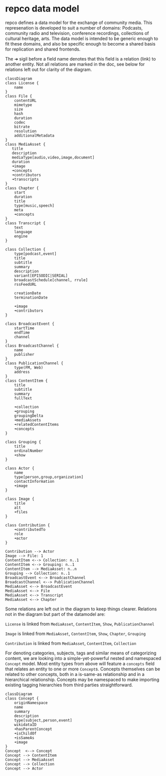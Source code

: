 # repco data model

repco defines a data model for the exchange of community media. This represenation is developed to suit a number of domains: Podcasts, community radio and television, conference recordings, collections of cultural heritage, arts.
The data model is intended to be generic enough to fit these domains, and also be specific enough to become a shared basis for replication and shared frontends.

The ➜ sigil before a field name denotes that this field is a relation (link) to another entity. Not all relations are marked in the doc, see below for relations left out for clarity of the diagram.

```mermaid
classDiagram
class License {
    name
}
class File {
    contentURL
    mimetype
    size
    hash
    duration
    codec
    bitrate
    resolution
    additionalMetadata
}
class MediaAsset {
   title
   description
   mediaType[audio,video,image,document]
   duration
   ➜image
   ➜concepts
   ➜contributors
   ➜transcripts
}
class Chapter {
    start
    duration
    title
    type[music,speech]
    meta
    ➜concepts
}
class Transcript {
    text
    language
    engine
}

class Collection {
    type[podcast,event]
    title
    subtitle
    summary
    description
    variant[EPISODIC|SERIAL]
    broadcastSchedule[channel, rrule]
    rssFeedURL
    
    creationDate
    terminationDate
    
    ➜image
    ➜contributors
}

class BroadcastEvent {
    startTime
    endTime
    channel
}
class BroadcastChannel {
    name
    publisher
}
class PublicationChannel {
    type(FM, Web)
    address
}
class ContentItem {
    title
    subtitle
    summary
    fullText
    
    ➜collection
    ➜grouping
    groupingDelta
    ➜mediaAssets
    ➜relatedContentItems
    ➜concepts
}

class Grouping {
    title
    ordinalNumber
    ➜show
}

class Actor {
    name
    type[person,group,organization]
    contactInformation
    ➜image
}

class Image {
    title
    alt
    ➜files
}

class Contribution {
    ➜contributedTo
    role
    ➜actor
}

Contribution --> Actor
Image --> File: 1
ContentItem <--> Collection: n..1
ContentItem <--> Grouping: n..1
ContentItem --> MediaAsset: n..n
Grouping --> Collection: n..1
BroadcastEvent <--> BroadcastChannel
BroadcastChannel <--> PublicationChannel
MediaAsset <--> BroadcastEvent
MediaAsset <--> File
MediaAsset <--> Transcript
MediaAsset <--> Chapter

```
Some relations are left out in the diagram to keep things clearer. Relations not in the diagram but part of the datamodel are:

`License` is linked from `MediaAsset`, `ContentItem`, `Show`, `PublicationChannel`

`Image` is linked from `MediaAsset`, `ContentItem`, `Show`, `Chapter`, `Grouping`

`Contribution` is linked from `MediaAsset`, `ContentItem`, `Collection`


For denoting categories, subjects, tags and similar means of categorizing content, we are looking into a simple-yet-powerful nested and namespaced `Concept` model. Most entity types from above will feature a `concepts` field that relates an entity to one or more `Concept`s. Concepts themselves can be related to other concepts, both in a is-same-as relationship and in a hierarchical relationship. Concepts may be namespaced to make importing existing tagging hierarchies from third parties straightforward.

```mermaid
classDiagram
class Concept {
    originNamespace
    name
    summary
    description    
    type[subject,person,event]
    wikidataID
    ➜hasParentConcept
    ➜isChildOf
    ➜isSameAs
    ➜image
}
Concept  <--> Concept
Concept --> ContentItem
Concept --> MediaAsset
Concept --> Collection
Concept --> Actor
